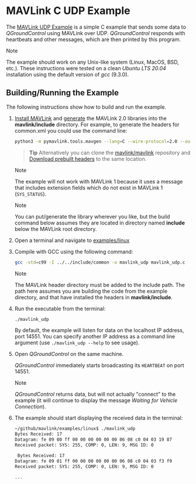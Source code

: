 # MAVLink C UDP Example

The [MAVLink UDP Example](https://github.com/mavlink/mavlink/tree/master/examples/linux) is a simple C example that sends some data to _QGroundControl_ using MAVLink over UDP.
_QGroundControl_ responds with heartbeats and other messages, which are then printed by this program.

> [!NOTE]
> The example should work on any Unix-like system (Linux, MacOS, BSD, etc.).
> These instructions were tested on a clean _Ubuntu LTS 20.04_ installation using the default version of _gcc_ (9.3.0).

## Building/Running the Example

The following instructions show how to build and run the example.

1. [Install MAVLink](../getting_started/installation.md) and [generate](../getting_started/generate_libraries.md) the MAVLink 2.0 libraries into the **mavlink/include** directory.
   For example, to generate the headers for common.xml you could use the command line:

   ```sh
   python3 -m pymavlink.tools.mavgen --lang=C --wire-protocol=2.0 --output=./include/ message_definitions/v1.0/common.xml
   ```

   > **Tip** Alternatively you can clone the [mavlink/mavlink](https://github.com/mavlink/mavlink/) repository and [Download prebuilt headers](../README.md#prebuilt_libraries) to the same location.

   > [!NOTE]
   > The example will not work with MAVLink 1 because it uses a message that includes extension fields which do not exist in MAVLink 1 (`SYS_STATUS`).

   > [!NOTE]
   > You can put/generate the library wherever you like, but the build command below assumes they are located in directory named **include** below the MAVLink root directory.

1. Open a terminal and navigate to [examples/linux](https://github.com/mavlink/mavlink/tree/master/examples/linux)
1. Compile with GCC using the following command:

   ```sh
   gcc -std=c99 -I ../../include/common -o mavlink_udp mavlink_udp.c
   ```

   > [!NOTE]
   > The MAVLink header directory must be added to the include path.
   > The path here assumes you are building the code from the example directory, and that have installed the headers in **mavlink/include**.

1. Run the executable from the terminal:

   ```bash
   ./mavlink_udp
   ```

   By default, the example will listen for data on the localhost IP address, port 14551.
   You can specify another IP address as a command line argument (use `./mavlink_udp --help` to see usage).

1. Open _QGroundControl_ on the same machine.

   _QGroundControl_ immediately starts broadcasting its `HEARTBEAT` on port 14551.

   > [!NOTE]
   > _QGroundControl_ returns data, but will not actually "connect" to the example (it will continue to display the message _Waiting for Vehicle Connection_).

1. The example should start displaying the received data in the terminal:

   ```sh
   ~/github/mavlink/examples/linux$ ./mavlink_udp
   Bytes Received: 17
   Datagram: fe 09 00 ff 00 00 00 00 00 00 06 08 c0 04 03 19 87
   Received packet: SYS: 255, COMP: 0, LEN: 9, MSG ID: 0

    Bytes Received: 17
   Datagram: fe 09 01 ff 00 00 00 00 00 00 06 08 c0 04 03 f3 f9
   Received packet: SYS: 255, COMP: 0, LEN: 9, MSG ID: 0

   ...
   ```
